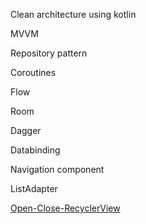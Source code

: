 <p>Clean architecture using kotlin</p>
<p>MVVM</p>
<p>Repository pattern</p>
<p>Coroutines</p>
<p>Flow</p>
<p>Room</p>
<p>Dagger</p>
<p>Databinding</p>
<p>Navigation component</p>
<p>ListAdapter</p>
<p><a href="https://github.com/erfanegtfi/Open-Close-RecyclerView">Open-Close-RecyclerView </a></p>
